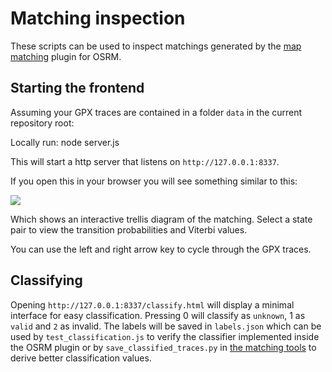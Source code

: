 # Matching inspection

These scripts can be used to inspect matchings generated by the [map matching](https://github.com/Project-OSRM/osrm-backend/tree/feature/matching) plugin for OSRM.

## Starting the frontend

Assuming your GPX traces are contained in a folder ```data``` in the current repository root:

Locally run:
	node server.js

This will start a http server that listens on ```http://127.0.0.1:8337```.

If you open this in your browser you will see something similar to this:

![](http://i.imgur.com/XvMjiVC.png)

Which shows an interactive trellis diagram of the matching. Select a state pair to view the transition probabilities
and Viterbi values.

You can use the left and right arrow key to cycle through the GPX traces.

## Classifying

Opening ```http://127.0.0.1:8337/classify.html``` will display a minimal interface for easy classification.
Pressing 0 will classify as ```unknown```, 1 as ```valid``` and ```2``` as invalid.
The labels will be saved in ```labels.json``` which can be used by ```test_classification.js``` to verify the classifier
implemented inside the OSRM plugin or by ```save_classified_traces.py``` in [the matching tools](https://github.com/mapbox/osrm-match-gpx-tools)
to derive better classification values.
